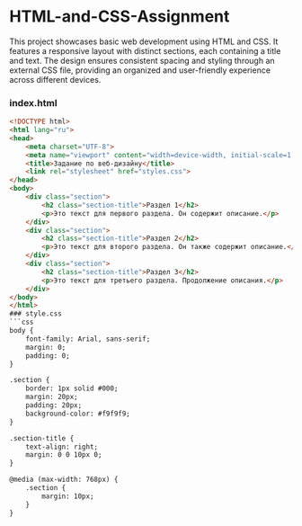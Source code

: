 # HTML-and-CSS-Assignment
This project showcases basic web development using HTML and CSS. It features a responsive layout with distinct sections, each containing a title and text. The design ensures consistent spacing and styling through an external CSS file, providing an organized and user-friendly experience across different devices.

### index.html
```html
<!DOCTYPE html>
<html lang="ru">
<head>
    <meta charset="UTF-8">
    <meta name="viewport" content="width=device-width, initial-scale=1.0">
    <title>Задание по веб-дизайну</title>
    <link rel="stylesheet" href="styles.css">
</head>
<body>
    <div class="section">
        <h2 class="section-title">Раздел 1</h2>
        <p>Это текст для первого раздела. Он содержит описание.</p>
    </div>
    <div class="section">
        <h2 class="section-title">Раздел 2</h2>
        <p>Это текст для второго раздела. Он также содержит описание.</p>
    </div>
    <div class="section">
        <h2 class="section-title">Раздел 3</h2>
        <p>Это текст для третьего раздела. Продолжение описания.</p>
    </div>
</body>
</html>
### style.css
```css
body {
    font-family: Arial, sans-serif;
    margin: 0;
    padding: 0;
}

.section {
    border: 1px solid #000;
    margin: 20px;
    padding: 20px;
    background-color: #f9f9f9;
}

.section-title {
    text-align: right;
    margin: 0 0 10px 0;
}

@media (max-width: 768px) {
    .section {
        margin: 10px;
    }
}
